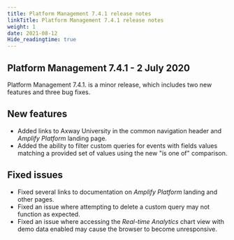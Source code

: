 ```yaml
---
title: Platform Management 7.4.1 release notes
linkTitle: Platform Management 7.4.1 release notes
weight: 1
date: 2021-08-12
Hide_readingtime: true
---
```


## Platform Management 7.4.1 - 2 July 2020

Platform Management 7.4.1. is a minor release, which includes two new features and three bug fixes.

## New features

* Added links to Axway University in the common navigation header and _Amplify Platform_ landing page.
* Added the ability to filter custom queries for events with fields values matching a provided set of values using the new "is one of" comparison.

## Fixed issues

* Fixed several links to documentation on _Amplify Platform_ landing and other pages.
* Fixed an issue where attempting to delete a custom query may not function as expected.
* Fixed an issue where accessing the _Real-time Analytics_ chart view with demo data enabled may cause the browser to become unresponsive.
